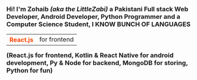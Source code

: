 <h3 style={{ fontFamily: "system-ui" }}>
            Hi! I'm Zohaib <i>(aka the LittleZabi)</i> a Pakistani Full stack
            Web Developer, Android Developer, Python Programmer and a Computer
            Science Student, I KNOW BUNCH OF LANGUAGES <br />
            <table>
              <tr>
                <th style='color: orangered'>React.js</th>
                <td>for frontend</td>
              </tr>
            </table>
            (React.js for frontend, Kotlin & React Native for android
            development, Py & Node for backend, MongoDB for storing, Python for
            fun)
          </h3>
